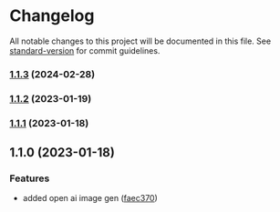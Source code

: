 # Changelog

All notable changes to this project will be documented in this file. See [standard-version](https://github.com/conventional-changelog/standard-version) for commit guidelines.

### [1.1.3](https://github.com/aliatlasi/sanity-plugin-asset-source-openai/compare/v1.1.2...v1.1.3) (2024-02-28)

### [1.1.2](https://github.com/robotostudio/sanity-plugin-asset-source-openai/compare/v1.1.1...v1.1.2) (2023-01-19)

### [1.1.1](https://github.com/robotostudio/sanity-plugin-asset-source-openai/compare/v1.1.0...v1.1.1) (2023-01-18)

## 1.1.0 (2023-01-18)


### Features

* added open ai image gen ([faec370](https://github.com/robotostudio/sanity-plugin-asset-source-openai/commit/faec370e410e36132d30853df963096ff04bfcf7))
